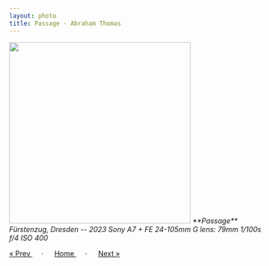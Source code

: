 ```yaml
---
layout: photo
title: Passage · Abraham Thomas
---
```


<img src="/assets/photos/Passage.jpg" width="360px" class="photo">

<i>
**Passage**  
Fürstenzug, Dresden -- 2023  
Sony A7 + FE 24-105mm G lens: 79mm 1/100s f/4 ISO 400
</i>

<a href="/gallery/tower"> &laquo; Prev </a> &emsp; · &emsp; 
<a href="/gallery"> Home </a> &emsp; · &emsp; 
<a href="/gallery/waiters"> Next &raquo; </a>
